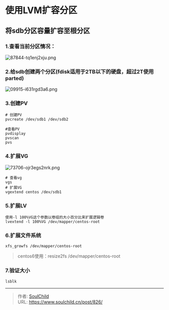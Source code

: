 # 使用LVM扩容分区

<!--more-->

## 将sdb分区容量扩容至根分区
### 1.查看当前分区情况：
![87844-tq1enj2xju.png](https://soulchild.cn/usr/uploads/2020/07/4018579267.png)

### 2.给sdb创建两个分区(fdisk适用于2TB以下的硬盘，超过2T使用parted)
![09915-i631rgd3a6.png](https://soulchild.cn/usr/uploads/2020/07/3924601455.png)

### 3.创建PV
```
# 创建PV
pvcreate /dev/sdb1 /dev/sdb2

#查看PV
pvdisplay
pvscan
pvs
```

### 4.扩展VG
![73706-ojr3egs2nrk.png](https://soulchild.cn/usr/uploads/2020/07/3514792186.png)
```
# 查看vg
vgs
# 扩展VG
vgextend centos /dev/sdb1
```

### 5.扩展LV
```
使用-l 100%VG这个参数以卷组的大小百分比来扩展逻辑卷
lvextend -l 100%VG /dev/mapper/centos-root
```
### 6.扩展文件系统
```
xfs_growfs /dev/mapper/centos-root
```
>centos6使用：resize2fs /dev/mapper/centos-root

### 7.验证大小
```
lsblk
```



---

> 作者: [SoulChild](https://www.soulchild.cn)  
> URL: https://www.soulchild.cn/post/826/  

